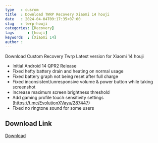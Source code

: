 ```yaml
---
type   : cusrom
title  : Download TWRP Recovery Xiaomi 14 houji
date   : 2024-04-04T09:17:35+07:00
slug   : twrp-houji
categories: [Recovery]
tags      : [houji]
keywords  : [Xiaomi 14]
author : 
---
```


Download Custom Recovery Twrp Latest version for Xiaomi 14 houji

- Initial Android 14 QPR2 Release
- Fixed hefty battery drain and heating on normal usage
- Fixed battery graph not being reset after full charge
- Fixed inconsistent/unresponsive volume & power button while taking screenshot
- Increase maximum screen brightness threshold
- Add gaming profile touch sensitivity settings (https://t.me/EvolutionXVayu/287447)
- Fixed no ringtone sound for some users

## Download Link
[Download](/)
